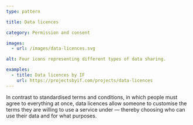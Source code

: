 ```yaml
---
type: pattern

title: Data licences

category: Permission and consent

images:
  - url: /images/data-licences.svg

alt: Four icons representing different types of data sharing.

examples:
  - title: Data licences by IF
    url: https://projectsbyif.com/projects/data-licences
---
```


In contrast to standardised terms and conditions, in which people must agree to everything at once, data licences allow someone to customise the terms they are willing to use a service under — thereby choosing who can use their data and for what purposes.
